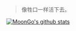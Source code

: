 > 像牲口一样活下去。

[![MoonGo's github stats](https://github-readme-stats.vercel.app/api?username=tony-piao)](https://github.com/tony-piao/github-readme-stats)
